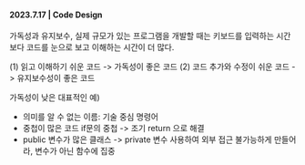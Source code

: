 #### 2023.7.17 | Code Design

가독성과 유지보수, 실제 규모가 있는 프로그램을 개발할 때는 키보드를 입력하는 시간보다 코드를 눈으로 보고 이해하는 시간이 더 많다. 
 
(1) 읽고 이해하기 쉬운 코드 -> 가독성이 좋은 코드
(2) 코드 추가와 수정이 쉬운 코드 -> 유지보수성이 좋은 코드

가독성이 낮은 대표적인 예)
- 의미를 알 수 없는 이름: 기술 중심 명령어
- 중첩이 많은 코드 if문의 중첩 -> 조기 return 으로 해결
- public 변수가 많은 클래스 -> private 변수 사용하여 외부 접근 불가능하게 만들어라, 변수가 아닌 함수에 집중

